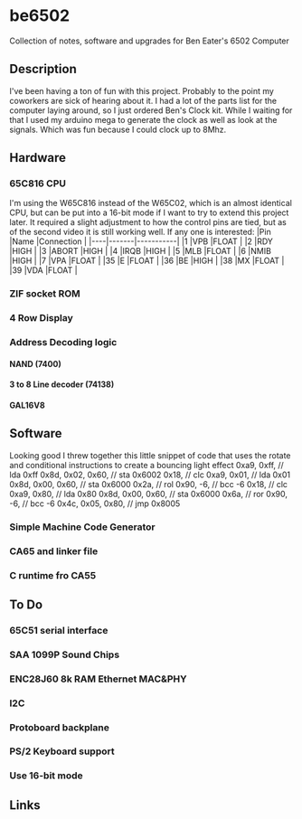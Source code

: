 # be6502
Collection of notes, software and upgrades for Ben Eater's 6502 Computer

## Description
I've been having a ton of fun with this project. Probably to the point my coworkers are sick of hearing about it. I had a lot of the parts list for the computer laying around, so I just ordered Ben's Clock kit. While I waiting for that I used my arduino mega to generate the clock as well as look at the signals. Which was fun because I could clock up to 8Mhz.

## Hardware
### 65C816 CPU
I'm using the W65C816 instead of the W65C02, which is an almost identical CPU, but can be put into a 16-bit mode if I want to try to extend this project later. It required a slight adjustment to how the control pins are tied, but as of the second video it is still working well. If any one is interested:
|Pin |Name   |Connection |
|----|-------|-----------|
|1   |VPB    |FLOAT      |
|2   |RDY    |HIGH       |
|3   |ABORT  |HIGH       |
|4   |IRQB   |HIGH       |
|5   |MLB    |FLOAT      |
|6   |NMIB   |HIGH       |
|7   |VPA    |FLOAT      |
|35  |E      |FLOAT      |
|36  |BE     |HIGH       |
|38  |MX     |FLOAT      |
|39  |VDA    |FLOAT      |

### ZIF socket ROM
### 4 Row Display
### Address Decoding logic
#### NAND (7400)
#### 3 to 8 Line decoder (74138)
#### GAL16V8
## Software
Looking good I threw together this little snippet of code that uses the rotate and conditional instructions to create a bouncing light effect
    0xa9, 0xff, // lda 0xff
    0x8d, 0x02, 0x60, // sta 0x6002
    0x18, // clc
    0xa9, 0x01, // lda 0x01
    0x8d, 0x00, 0x60, // sta 0x6000
    0x2a, // rol
    0x90, -6, // bcc -6
    0x18, // clc
    0xa9, 0x80, // lda 0x80
    0x8d, 0x00, 0x60, // sta 0x6000
    0x6a, // ror
    0x90, -6, // bcc -6
    0x4c, 0x05, 0x80, // jmp 0x8005
### Simple Machine Code Generator
### CA65 and linker file
### C runtime fro CA55
## To Do
### 65C51 serial interface
### SAA 1099P Sound Chips
### ENC28J60 8k RAM Ethernet MAC&PHY
### I2C
### Protoboard backplane
### PS/2 Keyboard support
### Use 16-bit mode
## Links







